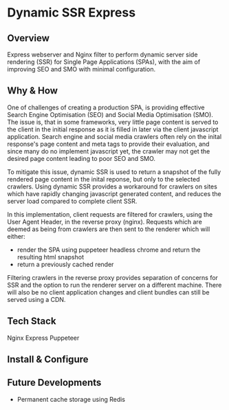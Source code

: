 # Dynamic SSR Express

## Overview

Express webserver and Nginx filter to perform dynamic server side rendering (SSR) for Single Page Applications (SPAs), with the aim of improving SEO and SMO with minimal configuration.  

## Why & How

One of challenges of creating a production SPA, is providing effective Search Engine Optimisation (SEO) and Social Media Optimisation (SMO). The issue is, that in some frameworks, very little page content is served to the client in the initial response as it is filled in later via the client javascript application. Search engine and social media crawlers often rely on the inital response's page content and meta tags to provide their evaluation, and since many do no implement javascript yet, the crawler may not get the desired page content leading to poor SEO and SMO.  

To mitigate this issue, dynamic SSR is used to return a snapshot of the fully rendered page content in the inital reponse, but only to the selected crawlers. Using dynamic SSR provides a workaround for crawlers on sites which have rapidly changing javascript generated content, and reduces the server load compared to complete client SSR.

In this implementation, client requests are filtered for crawlers, using the User Agent Header, in the reverse proxy (nginx). Requests which are deemed as being from crawlers are then sent to the renderer which will either: 
- render the SPA using puppeteer headless chrome and return the resulting html snapshot
- return a previously cached render

Filtering crawlers in the reverse proxy provides separation of concerns for SSR and the option to run the renderer server on a different machine. There will also be no client application changes and client bundles can still be served using a CDN. 

## Tech Stack

Nginx
Express
Puppeteer

## Install & Configure


## Future Developments

- Permanent cache storage using Redis
